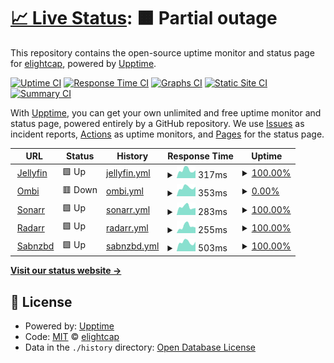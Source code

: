 # [📈 Live Status](https://elightcap.github.io/statuspage): <!--live status--> **🟧 Partial outage**

This repository contains the open-source uptime monitor and status page for [elightcap](https://elightcap.github.io/statuspage), powered by [Upptime](https://github.com/upptime/upptime).

[![Uptime CI](https://github.com/elightcap/statuspage/workflows/Uptime%20CI/badge.svg)](https://github.com/elightcap/statuspage/actions?query=workflow%3A%22Uptime+CI%22)
[![Response Time CI](https://github.com/elightcap/statuspage/workflows/Response%20Time%20CI/badge.svg)](https://github.com/elightcap/statuspage/actions?query=workflow%3A%22Response+Time+CI%22)
[![Graphs CI](https://github.com/elightcap/statuspage/workflows/Graphs%20CI/badge.svg)](https://github.com/elightcap/statuspage/actions?query=workflow%3A%22Graphs+CI%22)
[![Static Site CI](https://github.com/elightcap/statuspage/workflows/Static%20Site%20CI/badge.svg)](https://github.com/elightcap/statuspage/actions?query=workflow%3A%22Static+Site+CI%22)
[![Summary CI](https://github.com/elightcap/statuspage/workflows/Summary%20CI/badge.svg)](https://github.com/elightcap/statuspage/actions?query=workflow%3A%22Summary+CI%22)

With [Upptime](https://upptime.js.org), you can get your own unlimited and free uptime monitor and status page, powered entirely by a GitHub repository. We use [Issues](https://github.com/elightcap/statuspage/issues) as incident reports, [Actions](https://github.com/elightcap/statuspage/actions) as uptime monitors, and [Pages](https://elightcap.github.io/statuspage) for the status page.

<!--start: status pages-->
<!-- This summary is generated by Upptime (https://github.com/upptime/upptime) -->
<!-- Do not edit this manually, your changes will be overwritten -->
<!-- prettier-ignore -->
| URL | Status | History | Response Time | Uptime |
| --- | ------ | ------- | ------------- | ------ |
| <img alt="" src="https://icons.duckduckgo.com/ip3/jellyfin.elightcap.com.ico" height="13"> [Jellyfin](https://jellyfin.elightcap.com) | 🟩 Up | [jellyfin.yml](https://github.com/elightcap/statuspage/commits/HEAD/history/jellyfin.yml) | <details><summary><img alt="Response time graph" src="./graphs/jellyfin/response-time-week.png" height="20"> 317ms</summary><br><a href="https://elightcap.github.io/statuspage/history/jellyfin"><img alt="Response time 347" src="https://img.shields.io/endpoint?url=https%3A%2F%2Fraw.githubusercontent.com%2Felightcap%2Fstatuspage%2FHEAD%2Fapi%2Fjellyfin%2Fresponse-time.json"></a><br><a href="https://elightcap.github.io/statuspage/history/jellyfin"><img alt="24-hour response time 274" src="https://img.shields.io/endpoint?url=https%3A%2F%2Fraw.githubusercontent.com%2Felightcap%2Fstatuspage%2FHEAD%2Fapi%2Fjellyfin%2Fresponse-time-day.json"></a><br><a href="https://elightcap.github.io/statuspage/history/jellyfin"><img alt="7-day response time 317" src="https://img.shields.io/endpoint?url=https%3A%2F%2Fraw.githubusercontent.com%2Felightcap%2Fstatuspage%2FHEAD%2Fapi%2Fjellyfin%2Fresponse-time-week.json"></a><br><a href="https://elightcap.github.io/statuspage/history/jellyfin"><img alt="30-day response time 347" src="https://img.shields.io/endpoint?url=https%3A%2F%2Fraw.githubusercontent.com%2Felightcap%2Fstatuspage%2FHEAD%2Fapi%2Fjellyfin%2Fresponse-time-month.json"></a><br><a href="https://elightcap.github.io/statuspage/history/jellyfin"><img alt="1-year response time 347" src="https://img.shields.io/endpoint?url=https%3A%2F%2Fraw.githubusercontent.com%2Felightcap%2Fstatuspage%2FHEAD%2Fapi%2Fjellyfin%2Fresponse-time-year.json"></a></details> | <details><summary><a href="https://elightcap.github.io/statuspage/history/jellyfin">100.00%</a></summary><a href="https://elightcap.github.io/statuspage/history/jellyfin"><img alt="All-time uptime 99.70%" src="https://img.shields.io/endpoint?url=https%3A%2F%2Fraw.githubusercontent.com%2Felightcap%2Fstatuspage%2FHEAD%2Fapi%2Fjellyfin%2Fuptime.json"></a><br><a href="https://elightcap.github.io/statuspage/history/jellyfin"><img alt="24-hour uptime 100.00%" src="https://img.shields.io/endpoint?url=https%3A%2F%2Fraw.githubusercontent.com%2Felightcap%2Fstatuspage%2FHEAD%2Fapi%2Fjellyfin%2Fuptime-day.json"></a><br><a href="https://elightcap.github.io/statuspage/history/jellyfin"><img alt="7-day uptime 100.00%" src="https://img.shields.io/endpoint?url=https%3A%2F%2Fraw.githubusercontent.com%2Felightcap%2Fstatuspage%2FHEAD%2Fapi%2Fjellyfin%2Fuptime-week.json"></a><br><a href="https://elightcap.github.io/statuspage/history/jellyfin"><img alt="30-day uptime 100.00%" src="https://img.shields.io/endpoint?url=https%3A%2F%2Fraw.githubusercontent.com%2Felightcap%2Fstatuspage%2FHEAD%2Fapi%2Fjellyfin%2Fuptime-month.json"></a><br><a href="https://elightcap.github.io/statuspage/history/jellyfin"><img alt="1-year uptime 99.70%" src="https://img.shields.io/endpoint?url=https%3A%2F%2Fraw.githubusercontent.com%2Felightcap%2Fstatuspage%2FHEAD%2Fapi%2Fjellyfin%2Fuptime-year.json"></a></details>
| <img alt="" src="https://icons.duckduckgo.com/ip3/ombi.elightcap.com.ico" height="13"> [Ombi](https://ombi.elightcap.com) | 🟥 Down | [ombi.yml](https://github.com/elightcap/statuspage/commits/HEAD/history/ombi.yml) | <details><summary><img alt="Response time graph" src="./graphs/ombi/response-time-week.png" height="20"> 353ms</summary><br><a href="https://elightcap.github.io/statuspage/history/ombi"><img alt="Response time 376" src="https://img.shields.io/endpoint?url=https%3A%2F%2Fraw.githubusercontent.com%2Felightcap%2Fstatuspage%2FHEAD%2Fapi%2Fombi%2Fresponse-time.json"></a><br><a href="https://elightcap.github.io/statuspage/history/ombi"><img alt="24-hour response time 348" src="https://img.shields.io/endpoint?url=https%3A%2F%2Fraw.githubusercontent.com%2Felightcap%2Fstatuspage%2FHEAD%2Fapi%2Fombi%2Fresponse-time-day.json"></a><br><a href="https://elightcap.github.io/statuspage/history/ombi"><img alt="7-day response time 353" src="https://img.shields.io/endpoint?url=https%3A%2F%2Fraw.githubusercontent.com%2Felightcap%2Fstatuspage%2FHEAD%2Fapi%2Fombi%2Fresponse-time-week.json"></a><br><a href="https://elightcap.github.io/statuspage/history/ombi"><img alt="30-day response time 357" src="https://img.shields.io/endpoint?url=https%3A%2F%2Fraw.githubusercontent.com%2Felightcap%2Fstatuspage%2FHEAD%2Fapi%2Fombi%2Fresponse-time-month.json"></a><br><a href="https://elightcap.github.io/statuspage/history/ombi"><img alt="1-year response time 318" src="https://img.shields.io/endpoint?url=https%3A%2F%2Fraw.githubusercontent.com%2Felightcap%2Fstatuspage%2FHEAD%2Fapi%2Fombi%2Fresponse-time-year.json"></a></details> | <details><summary><a href="https://elightcap.github.io/statuspage/history/ombi">0.00%</a></summary><a href="https://elightcap.github.io/statuspage/history/ombi"><img alt="All-time uptime 94.05%" src="https://img.shields.io/endpoint?url=https%3A%2F%2Fraw.githubusercontent.com%2Felightcap%2Fstatuspage%2FHEAD%2Fapi%2Fombi%2Fuptime.json"></a><br><a href="https://elightcap.github.io/statuspage/history/ombi"><img alt="24-hour uptime 0.00%" src="https://img.shields.io/endpoint?url=https%3A%2F%2Fraw.githubusercontent.com%2Felightcap%2Fstatuspage%2FHEAD%2Fapi%2Fombi%2Fuptime-day.json"></a><br><a href="https://elightcap.github.io/statuspage/history/ombi"><img alt="7-day uptime 0.00%" src="https://img.shields.io/endpoint?url=https%3A%2F%2Fraw.githubusercontent.com%2Felightcap%2Fstatuspage%2FHEAD%2Fapi%2Fombi%2Fuptime-week.json"></a><br><a href="https://elightcap.github.io/statuspage/history/ombi"><img alt="30-day uptime 18.52%" src="https://img.shields.io/endpoint?url=https%3A%2F%2Fraw.githubusercontent.com%2Felightcap%2Fstatuspage%2FHEAD%2Fapi%2Fombi%2Fuptime-month.json"></a><br><a href="https://elightcap.github.io/statuspage/history/ombi"><img alt="1-year uptime 92.93%" src="https://img.shields.io/endpoint?url=https%3A%2F%2Fraw.githubusercontent.com%2Felightcap%2Fstatuspage%2FHEAD%2Fapi%2Fombi%2Fuptime-year.json"></a></details>
| <img alt="" src="https://icons.duckduckgo.com/ip3/sonarr.elightcap.com.ico" height="13"> [Sonarr](https://sonarr.elightcap.com) | 🟩 Up | [sonarr.yml](https://github.com/elightcap/statuspage/commits/HEAD/history/sonarr.yml) | <details><summary><img alt="Response time graph" src="./graphs/sonarr/response-time-week.png" height="20"> 283ms</summary><br><a href="https://elightcap.github.io/statuspage/history/sonarr"><img alt="Response time 306" src="https://img.shields.io/endpoint?url=https%3A%2F%2Fraw.githubusercontent.com%2Felightcap%2Fstatuspage%2FHEAD%2Fapi%2Fsonarr%2Fresponse-time.json"></a><br><a href="https://elightcap.github.io/statuspage/history/sonarr"><img alt="24-hour response time 255" src="https://img.shields.io/endpoint?url=https%3A%2F%2Fraw.githubusercontent.com%2Felightcap%2Fstatuspage%2FHEAD%2Fapi%2Fsonarr%2Fresponse-time-day.json"></a><br><a href="https://elightcap.github.io/statuspage/history/sonarr"><img alt="7-day response time 283" src="https://img.shields.io/endpoint?url=https%3A%2F%2Fraw.githubusercontent.com%2Felightcap%2Fstatuspage%2FHEAD%2Fapi%2Fsonarr%2Fresponse-time-week.json"></a><br><a href="https://elightcap.github.io/statuspage/history/sonarr"><img alt="30-day response time 282" src="https://img.shields.io/endpoint?url=https%3A%2F%2Fraw.githubusercontent.com%2Felightcap%2Fstatuspage%2FHEAD%2Fapi%2Fsonarr%2Fresponse-time-month.json"></a><br><a href="https://elightcap.github.io/statuspage/history/sonarr"><img alt="1-year response time 289" src="https://img.shields.io/endpoint?url=https%3A%2F%2Fraw.githubusercontent.com%2Felightcap%2Fstatuspage%2FHEAD%2Fapi%2Fsonarr%2Fresponse-time-year.json"></a></details> | <details><summary><a href="https://elightcap.github.io/statuspage/history/sonarr">100.00%</a></summary><a href="https://elightcap.github.io/statuspage/history/sonarr"><img alt="All-time uptime 99.40%" src="https://img.shields.io/endpoint?url=https%3A%2F%2Fraw.githubusercontent.com%2Felightcap%2Fstatuspage%2FHEAD%2Fapi%2Fsonarr%2Fuptime.json"></a><br><a href="https://elightcap.github.io/statuspage/history/sonarr"><img alt="24-hour uptime 100.00%" src="https://img.shields.io/endpoint?url=https%3A%2F%2Fraw.githubusercontent.com%2Felightcap%2Fstatuspage%2FHEAD%2Fapi%2Fsonarr%2Fuptime-day.json"></a><br><a href="https://elightcap.github.io/statuspage/history/sonarr"><img alt="7-day uptime 100.00%" src="https://img.shields.io/endpoint?url=https%3A%2F%2Fraw.githubusercontent.com%2Felightcap%2Fstatuspage%2FHEAD%2Fapi%2Fsonarr%2Fuptime-week.json"></a><br><a href="https://elightcap.github.io/statuspage/history/sonarr"><img alt="30-day uptime 100.00%" src="https://img.shields.io/endpoint?url=https%3A%2F%2Fraw.githubusercontent.com%2Felightcap%2Fstatuspage%2FHEAD%2Fapi%2Fsonarr%2Fuptime-month.json"></a><br><a href="https://elightcap.github.io/statuspage/history/sonarr"><img alt="1-year uptime 99.62%" src="https://img.shields.io/endpoint?url=https%3A%2F%2Fraw.githubusercontent.com%2Felightcap%2Fstatuspage%2FHEAD%2Fapi%2Fsonarr%2Fuptime-year.json"></a></details>
| <img alt="" src="https://icons.duckduckgo.com/ip3/radarr.elightcap.com.ico" height="13"> [Radarr](https://radarr.elightcap.com) | 🟩 Up | [radarr.yml](https://github.com/elightcap/statuspage/commits/HEAD/history/radarr.yml) | <details><summary><img alt="Response time graph" src="./graphs/radarr/response-time-week.png" height="20"> 255ms</summary><br><a href="https://elightcap.github.io/statuspage/history/radarr"><img alt="Response time 284" src="https://img.shields.io/endpoint?url=https%3A%2F%2Fraw.githubusercontent.com%2Felightcap%2Fstatuspage%2FHEAD%2Fapi%2Fradarr%2Fresponse-time.json"></a><br><a href="https://elightcap.github.io/statuspage/history/radarr"><img alt="24-hour response time 246" src="https://img.shields.io/endpoint?url=https%3A%2F%2Fraw.githubusercontent.com%2Felightcap%2Fstatuspage%2FHEAD%2Fapi%2Fradarr%2Fresponse-time-day.json"></a><br><a href="https://elightcap.github.io/statuspage/history/radarr"><img alt="7-day response time 255" src="https://img.shields.io/endpoint?url=https%3A%2F%2Fraw.githubusercontent.com%2Felightcap%2Fstatuspage%2FHEAD%2Fapi%2Fradarr%2Fresponse-time-week.json"></a><br><a href="https://elightcap.github.io/statuspage/history/radarr"><img alt="30-day response time 251" src="https://img.shields.io/endpoint?url=https%3A%2F%2Fraw.githubusercontent.com%2Felightcap%2Fstatuspage%2FHEAD%2Fapi%2Fradarr%2Fresponse-time-month.json"></a><br><a href="https://elightcap.github.io/statuspage/history/radarr"><img alt="1-year response time 279" src="https://img.shields.io/endpoint?url=https%3A%2F%2Fraw.githubusercontent.com%2Felightcap%2Fstatuspage%2FHEAD%2Fapi%2Fradarr%2Fresponse-time-year.json"></a></details> | <details><summary><a href="https://elightcap.github.io/statuspage/history/radarr">100.00%</a></summary><a href="https://elightcap.github.io/statuspage/history/radarr"><img alt="All-time uptime 99.54%" src="https://img.shields.io/endpoint?url=https%3A%2F%2Fraw.githubusercontent.com%2Felightcap%2Fstatuspage%2FHEAD%2Fapi%2Fradarr%2Fuptime.json"></a><br><a href="https://elightcap.github.io/statuspage/history/radarr"><img alt="24-hour uptime 100.00%" src="https://img.shields.io/endpoint?url=https%3A%2F%2Fraw.githubusercontent.com%2Felightcap%2Fstatuspage%2FHEAD%2Fapi%2Fradarr%2Fuptime-day.json"></a><br><a href="https://elightcap.github.io/statuspage/history/radarr"><img alt="7-day uptime 100.00%" src="https://img.shields.io/endpoint?url=https%3A%2F%2Fraw.githubusercontent.com%2Felightcap%2Fstatuspage%2FHEAD%2Fapi%2Fradarr%2Fuptime-week.json"></a><br><a href="https://elightcap.github.io/statuspage/history/radarr"><img alt="30-day uptime 100.00%" src="https://img.shields.io/endpoint?url=https%3A%2F%2Fraw.githubusercontent.com%2Felightcap%2Fstatuspage%2FHEAD%2Fapi%2Fradarr%2Fuptime-month.json"></a><br><a href="https://elightcap.github.io/statuspage/history/radarr"><img alt="1-year uptime 99.74%" src="https://img.shields.io/endpoint?url=https%3A%2F%2Fraw.githubusercontent.com%2Felightcap%2Fstatuspage%2FHEAD%2Fapi%2Fradarr%2Fuptime-year.json"></a></details>
| <img alt="" src="https://icons.duckduckgo.com/ip3/sabnzbd.elightcap.com.ico" height="13"> [Sabnzbd](https://sabnzbd.elightcap.com) | 🟩 Up | [sabnzbd.yml](https://github.com/elightcap/statuspage/commits/HEAD/history/sabnzbd.yml) | <details><summary><img alt="Response time graph" src="./graphs/sabnzbd/response-time-week.png" height="20"> 503ms</summary><br><a href="https://elightcap.github.io/statuspage/history/sabnzbd"><img alt="Response time 578" src="https://img.shields.io/endpoint?url=https%3A%2F%2Fraw.githubusercontent.com%2Felightcap%2Fstatuspage%2FHEAD%2Fapi%2Fsabnzbd%2Fresponse-time.json"></a><br><a href="https://elightcap.github.io/statuspage/history/sabnzbd"><img alt="24-hour response time 523" src="https://img.shields.io/endpoint?url=https%3A%2F%2Fraw.githubusercontent.com%2Felightcap%2Fstatuspage%2FHEAD%2Fapi%2Fsabnzbd%2Fresponse-time-day.json"></a><br><a href="https://elightcap.github.io/statuspage/history/sabnzbd"><img alt="7-day response time 503" src="https://img.shields.io/endpoint?url=https%3A%2F%2Fraw.githubusercontent.com%2Felightcap%2Fstatuspage%2FHEAD%2Fapi%2Fsabnzbd%2Fresponse-time-week.json"></a><br><a href="https://elightcap.github.io/statuspage/history/sabnzbd"><img alt="30-day response time 527" src="https://img.shields.io/endpoint?url=https%3A%2F%2Fraw.githubusercontent.com%2Felightcap%2Fstatuspage%2FHEAD%2Fapi%2Fsabnzbd%2Fresponse-time-month.json"></a><br><a href="https://elightcap.github.io/statuspage/history/sabnzbd"><img alt="1-year response time 560" src="https://img.shields.io/endpoint?url=https%3A%2F%2Fraw.githubusercontent.com%2Felightcap%2Fstatuspage%2FHEAD%2Fapi%2Fsabnzbd%2Fresponse-time-year.json"></a></details> | <details><summary><a href="https://elightcap.github.io/statuspage/history/sabnzbd">100.00%</a></summary><a href="https://elightcap.github.io/statuspage/history/sabnzbd"><img alt="All-time uptime 99.46%" src="https://img.shields.io/endpoint?url=https%3A%2F%2Fraw.githubusercontent.com%2Felightcap%2Fstatuspage%2FHEAD%2Fapi%2Fsabnzbd%2Fuptime.json"></a><br><a href="https://elightcap.github.io/statuspage/history/sabnzbd"><img alt="24-hour uptime 100.00%" src="https://img.shields.io/endpoint?url=https%3A%2F%2Fraw.githubusercontent.com%2Felightcap%2Fstatuspage%2FHEAD%2Fapi%2Fsabnzbd%2Fuptime-day.json"></a><br><a href="https://elightcap.github.io/statuspage/history/sabnzbd"><img alt="7-day uptime 100.00%" src="https://img.shields.io/endpoint?url=https%3A%2F%2Fraw.githubusercontent.com%2Felightcap%2Fstatuspage%2FHEAD%2Fapi%2Fsabnzbd%2Fuptime-week.json"></a><br><a href="https://elightcap.github.io/statuspage/history/sabnzbd"><img alt="30-day uptime 100.00%" src="https://img.shields.io/endpoint?url=https%3A%2F%2Fraw.githubusercontent.com%2Felightcap%2Fstatuspage%2FHEAD%2Fapi%2Fsabnzbd%2Fuptime-month.json"></a><br><a href="https://elightcap.github.io/statuspage/history/sabnzbd"><img alt="1-year uptime 99.65%" src="https://img.shields.io/endpoint?url=https%3A%2F%2Fraw.githubusercontent.com%2Felightcap%2Fstatuspage%2FHEAD%2Fapi%2Fsabnzbd%2Fuptime-year.json"></a></details>

<!--end: status pages-->

[**Visit our status website →**](https://elightcap.github.io/statuspage)

## 📄 License

- Powered by: [Upptime](https://github.com/upptime/upptime)
- Code: [MIT](./LICENSE) © [elightcap](https://elightcap.github.io/statuspage)
- Data in the `./history` directory: [Open Database License](https://opendatacommons.org/licenses/odbl/1-0/)
